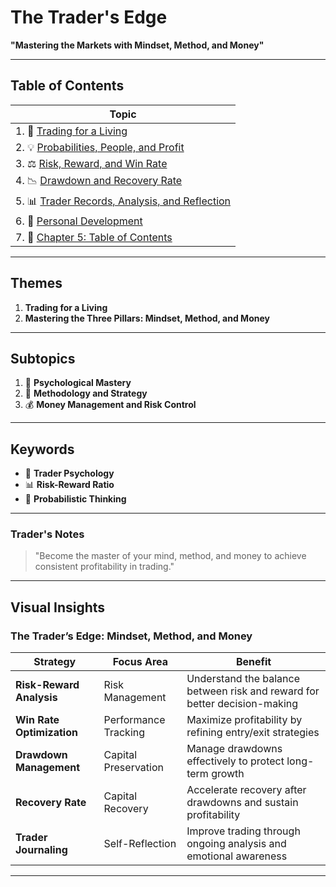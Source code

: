 # The Trader's Edge  

**"Mastering the Markets with Mindset, Method, and Money"**  

---  

## Table of Contents  

| **Topic**                                            |  
|------------------------------------------------------|  
| 1. 📘 [Trading for a Living](1.%20Trading%20for%20Living.md)   |  
| 2. 💡 [Probabilities, People, and Profit](2.%20Probabilities,%20People%20and%20Profit.md) |  
| 3. ⚖️ [Risk, Reward, and Win Rate](3.%20Risk,%20Reward%20and%20Winrate.md) |  
| 4. 📉 [Drawdown and Recovery Rate](4.%20Drawdown%20and%20Recovery%20rate.md) |  
| 5. 📊 [Trader Records, Analysis, and Reflection](5.%20Trade%20Records,%20Analysis%20and%20Reflection.md) |  
| 6. 🌟 [Personal Development](6.%20Personal%20Development.md)    |  
| 7. 📑 [Chapter 5: Table of Contents](../Chapter%205/0.%20Table%20of%20Contents.md)  |  

---

## Themes  

1. **Trading for a Living**  
2. **Mastering the Three Pillars: Mindset, Method, and Money**  

---  

## Subtopics  

1. 🧠 **Psychological Mastery**  
2. 🎯 **Methodology and Strategy**  
3. 💰 **Money Management and Risk Control**  

---  

## Keywords  

- 💭 **Trader Psychology**  
- 📊 **Risk-Reward Ratio**  
- 🔄 **Probabilistic Thinking**  

---  

### Trader's Notes  

> "Become the master of your mind, method, and money to achieve consistent profitability in trading."  

---

## Visual Insights  

### The Trader’s Edge: Mindset, Method, and Money  

| **Strategy**           | **Focus Area**         | **Benefit**                            |  
|------------------------|------------------------|----------------------------------------|  
| **Risk-Reward Analysis**  | Risk Management         | Understand the balance between risk and reward for better decision-making |  
| **Win Rate Optimization** | Performance Tracking     | Maximize profitability by refining entry/exit strategies |  
| **Drawdown Management**   | Capital Preservation     | Manage drawdowns effectively to protect long-term growth |  
| **Recovery Rate**         | Capital Recovery        | Accelerate recovery after drawdowns and sustain profitability |  
| **Trader Journaling**     | Self-Reflection          | Improve trading through ongoing analysis and emotional awareness |  

---